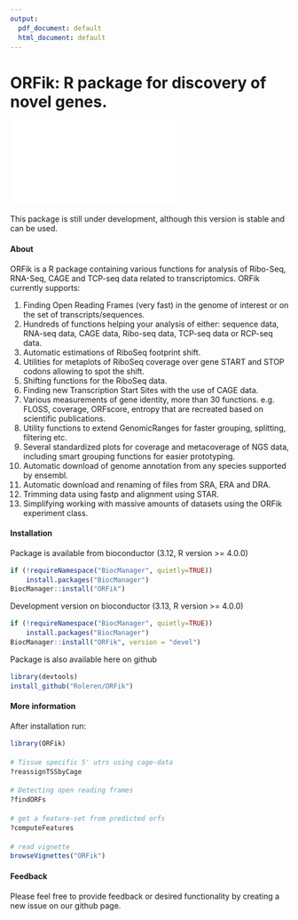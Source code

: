 ```yaml
---
output:
  pdf_document: default
  html_document: default
---
```

ORFik: R package for discovery of novel genes.
==============================================================================
![Image Title](inst/images/ORFik_map.pdf)


This package is still under development, although this version is stable and can be used.

#### About


ORFik is a R package containing various functions for analysis of Ribo-Seq, RNA-Seq, CAGE and TCP-seq data related to transcriptomics. ORFik currently supports:

1. Finding Open Reading Frames (very fast) in the genome of interest or on the 
set of transcripts/sequences.  
2. Hundreds of functions helping your analysis of either: sequence data, RNA-seq data, CAGE data, Ribo-seq data, TCP-seq data or RCP-seq data.
3. Automatic estimations of RiboSeq footprint shift.  
4. Utilities for metaplots of RiboSeq coverage over gene START and STOP codons 
allowing to spot the shift.  
5. Shifting functions for the RiboSeq data.  
6. Finding new Transcription Start Sites with the use of CAGE data.  
7. Various measurements of gene identity, more than 30 functions. e.g. FLOSS, coverage, ORFscore, 
entropy that are recreated based on scientific publications.  
8. Utility functions to extend GenomicRanges for faster grouping, splitting, filtering etc.
9. Several standardized plots for coverage and metacoverage of NGS data, including smart grouping functions for easier prototyping.
10. Automatic download of genome annotation from any species supported by ensembl.
11. Automatic download and renaming of files from SRA, ERA and DRA. 
12. Trimming data using fastp and alignment using STAR.
13. Simplifying working with massive amounts of datasets using the ORFik experiment class.


#### Installation
Package is available from bioconductor (3.12, R version >= 4.0.0)
```r
if (!requireNamespace("BiocManager", quietly=TRUE))
    install.packages("BiocManager")
BiocManager::install("ORFik")
```

Development version on bioconductor (3.13, R version >= 4.0.0)
```r
if (!requireNamespace("BiocManager", quietly=TRUE))
    install.packages("BiocManager")
BiocManager::install("ORFik", version = "devel")
```  

Package is also available here on github
```r
library(devtools)
install_github("Roleren/ORFik")
```  

#### More information

After installation run:
```r
library(ORFik)

# Tissue specific 5' utrs using cage-data
?reassignTSSbyCage

# Detecting open reading frames
?findORFs

# get a feature-set from predicted orfs
?computeFeatures

# read vignette
browseVignettes("ORFik")
```  

#### Feedback

Please feel free to provide feedback or desired functionality by creating a new issue on our github page.

